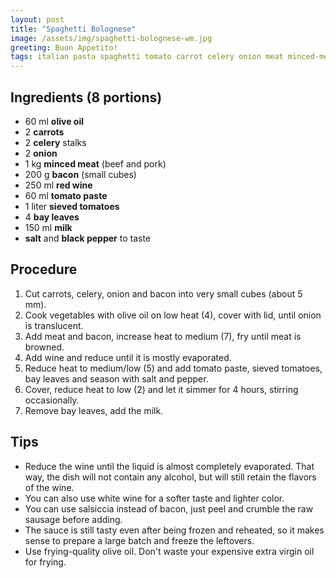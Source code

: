```yaml
---
layout: post
title: "Spaghetti Bolognese"
image: /assets/img/spaghetti-bolognese-wm.jpg
greeting: Buon Appetito!
tags: italian pasta spaghetti tomato carrot celery onion meat minced-meat bacon wine bay-leaves milk
---
```


## Ingredients (8 portions)

 - 60 ml __olive oil__
 - 2 __carrots__
 - 2 __celery__ stalks
 - 2 __onion__
 - 1 kg __minced meat__ (beef and pork)
 - 200 g __bacon__ (small cubes)
 - 250 ml __red wine__
 - 60 ml __tomato paste__
 - 1 liter __sieved tomatoes__
 - 4 __bay leaves__
 - 150 ml __milk__
 - __salt__ and __black pepper__ to taste 

## Procedure

 1. Cut carrots, celery, onion and bacon into very small cubes (about 5 mm).
 1. Cook vegetables with olive oil on low heat (4), cover with lid, until onion is translucent.
 1. Add meat and bacon, increase heat to medium (7), fry until meat is browned.
 1. Add wine and reduce until it is mostly evaporated.
 1. Reduce heat to medium/low (5) and add tomato paste, sieved tomatoes, bay leaves and season with salt and pepper.
 1. Cover, reduce heat to low (2) and let it simmer for 4 hours, stirring occasionally.
 1. Remove bay leaves, add the milk.

## Tips

 - Reduce the wine until the liquid is almost completely evaporated. That way, the dish will not contain any alcohol, but will still retain the flavors of the wine.
 - You can also use white wine for a softer taste and lighter color.
 - You can use salsiccia instead of bacon, just peel and crumble the raw sausage before adding.
 - The sauce is still tasty even after being frozen and reheated, so it makes sense to prepare a large batch and freeze the leftovers.
 - Use frying-quality olive oil. Don't waste your expensive extra virgin oil for frying.